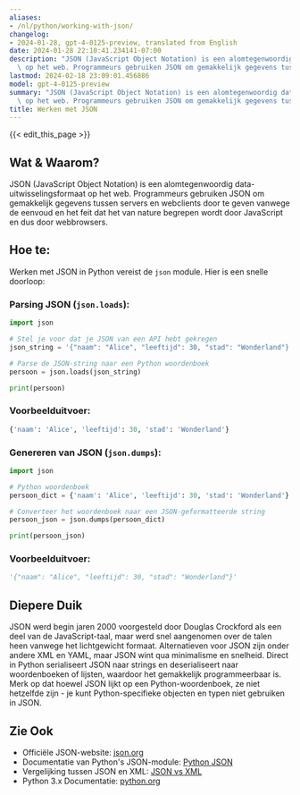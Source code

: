 ```yaml
---
aliases:
- /nl/python/working-with-json/
changelog:
- 2024-01-28, gpt-4-0125-preview, translated from English
date: 2024-01-28 22:10:41.234141-07:00
description: "JSON (JavaScript Object Notation) is een alomtegenwoordig data-uitwisselingsformaat\
  \ op het web. Programmeurs gebruiken JSON om gemakkelijk gegevens tussen\u2026"
lastmod: 2024-02-18 23:09:01.456886
model: gpt-4-0125-preview
summary: "JSON (JavaScript Object Notation) is een alomtegenwoordig data-uitwisselingsformaat\
  \ op het web. Programmeurs gebruiken JSON om gemakkelijk gegevens tussen\u2026"
title: Werken met JSON
---
```


{{< edit_this_page >}}

## Wat & Waarom?
JSON (JavaScript Object Notation) is een alomtegenwoordig data-uitwisselingsformaat op het web. Programmeurs gebruiken JSON om gemakkelijk gegevens tussen servers en webclients door te geven vanwege de eenvoud en het feit dat het van nature begrepen wordt door JavaScript en dus door webbrowsers.

## Hoe te:
Werken met JSON in Python vereist de `json` module. Hier is een snelle doorloop:

### Parsing JSON (`json.loads`):
```Python
import json

# Stel je voor dat je JSON van een API hebt gekregen
json_string = '{"naam": "Alice", "leeftijd": 30, "stad": "Wonderland"}'

# Parse de JSON-string naar een Python woordenboek
persoon = json.loads(json_string)

print(persoon)
```

### Voorbeelduitvoer:
```Python
{'naam': 'Alice', 'leeftijd': 30, 'stad': 'Wonderland'}
```

### Genereren van JSON (`json.dumps`):
```Python
import json

# Python woordenboek
persoon_dict = {'naam': 'Alice', 'leeftijd': 30, 'stad': 'Wonderland'}

# Converteer het woordenboek naar een JSON-geformatteerde string
persoon_json = json.dumps(persoon_dict)

print(persoon_json)
```

### Voorbeelduitvoer:
```Python
'{"naam": "Alice", "leeftijd": 30, "stad": "Wonderland"}'
```

## Diepere Duik
JSON werd begin jaren 2000 voorgesteld door Douglas Crockford als een deel van de JavaScript-taal, maar werd snel aangenomen over de talen heen vanwege het lichtgewicht formaat. Alternatieven voor JSON zijn onder andere XML en YAML, maar JSON wint qua minimalisme en snelheid. Direct in Python serialiseert JSON naar strings en deserialiseert naar woordenboeken of lijsten, waardoor het gemakkelijk programmeerbaar is. Merk op dat hoewel JSON lijkt op een Python-woordenboek, ze niet hetzelfde zijn - je kunt Python-specifieke objecten en typen niet gebruiken in JSON.

## Zie Ook
- Officiële JSON-website: [json.org](https://www.json.org)
- Documentatie van Python's JSON-module: [Python JSON](https://docs.python.org/3/library/json.html)
- Vergelijking tussen JSON en XML: [JSON vs XML](https://www.w3schools.com/js/js_json_xml.asp)
- Python 3.x Documentatie: [python.org](https://www.python.org/doc/)
